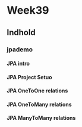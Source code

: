 # Week39

## Indhold
### jpademo
#### JPA intro
#### JPA Project Setuo
#### JPA OneToOne relations
#### JPA OneToMany relations
#### JPA ManyToMany relations
